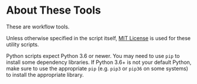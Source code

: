 About These Tools
=================

These are workflow tools.

Unless otherwise specified in the script itself, [MIT License](https://opensource.org/licenses/MIT)
is used for these utility scripts.

Python scripts expect Python 3.6 or newer. You may need to use `pip` to install
some dependency libraries. If Python 3.6+ is not your default Python, make sure
to use the appropriate `pip` (e.g. `pip3` or `pip36` on some systems) to install
the appropriate library.
